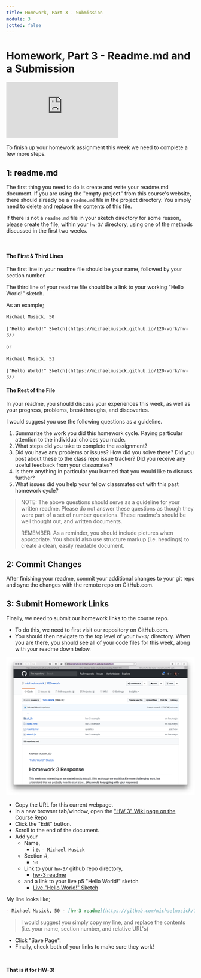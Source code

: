 ```yaml
---
title: Homework, Part 3 - Submission
module: 3
jotted: false
---
```


# Homework, Part 3 - Readme.md and a Submission


<div class="embed-responsive embed-responsive-16by9"><iframe class="embed-responsive-item" src="https://www.youtube.com/embed/0gWu-iabElk" frameborder="0" allowfullscreen></iframe></div>


To finish up your homework assignment this week we need to complete a few more steps.

## 1: readme.md

The first thing you need to do is create and write your readme.md document. If you are using the "empty-project" from this course's website, there should already be a `readme.md` file in the project directory. You simply need to delete and replace the contents of this file.

If there is not a `readme.md` file in your sketch directory for some reason, please create the file, within your `hw-3/` directory, using one of the methods discussed in the first two weeks.


<br />

#### The First & Third Lines

The first line in your readme file should be your name, followed by your section number.

The third line of your readme file should be a link to your working "Hello World!" sketch.

As an example;

```text
Michael Musick, 50

["Hello World!" Sketch](https://michaelmusick.github.io/120-work/hw-3/)

or

Michael Musick, 51

["Hello World!" Sketch](https://michaelmusick.github.io/120-work/hw-3/)
```

#### The Rest of the File

In your readme, you should discuss your experiences this week, as well as your progress, problems, breakthroughs, and discoveries.

I would suggest you use the following questions as a guideline.

1. Summarize the work you did this homework cycle. Paying particular attention to the individual choices you made.
2. What steps did you take to complete the assignment?
3. Did you have any problems or issues? How did you solve these? Did you post about these to the class repo issue tracker? Did you receive any useful feedback from your classmates?
4. Is there anything in particular you learned that you would like to discuss further?
5. What issues did you help your fellow classmates out with this past homework cycle?

> NOTE: The above questions should serve as a guideline for your written readme. Please do not answer these questions as though they were part of a set of number questions. These readme's should be well thought out, and written documents.
>
> REMEMBER: As a reminder, you should include pictures when appropriate. You should also use structure markup (i.e. headings) to create a clean, easily readable document.


## 2: Commit Changes

After finishing your readme, commit your additional changes to your git repo and sync the changes with the remote repo on GitHub.com.

## 3: Submit Homework Links

Finally, we need to submit our homework links to the course repo.

- To do this, we need to first visit our repository on GitHub.com.
- You should then navigate to the top level of your `hw-3/` directory. When you are there, you should see all of your code files for this week, along with your readme down below.

![Top of my hw-3/ github repo directory](../imgs/github-hw-3-page.png "Demonstration of what your hw-3 GitHub repo directory should look like in your browser.")

- Copy the URL for this current webpage.
- In a new browser tab/window, open the ["HW 3" Wiki page on the Course Repo](https://github.com/Montana-Media-Arts/120_CreativeCoding/wiki/HW-3)
- Click the "Edit" button.
- Scroll to the end of the document.
- Add your
    - Name,
        - i.e. `- Michael Musick`
    - Section #,
        - `50`
    - Link to your `hw-3/` github repo directory,
        - [hw-3 readme](https://github.com/michaelmusick/120-work/tree/master/hw-3)
    - and a link to your live p5 "Hello World!" sketch
        - [Live "Hello World!" Sketch](https://michaelmusick.github.io/120-work/hw-3/)


My line looks like;

```markdown
- Michael Musick, 50 - [hw-3 readme](https://github.com/michaelmusick/120-work/tree/master/hw-3) - [Live "Hello World!" Sketch](https://michaelmusick.github.io/120-work/hw-3/)
```

> I would suggest you simply copy my line, and replace the contents (i.e. your name, section number, and relative URL's)

- Click "Save Page".
- Finally, check both of your links to make sure they work!


<br />


**That is it for HW-3!**
